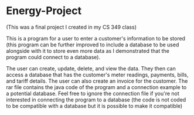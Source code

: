 # Energy-Project
(This was a final project I created in my CS 349 class)

This is a program for a user to enter a customer's information to be stored (this program can be further improved to include a database to be used alongside with it to store even more data as I demonstrated that the program
could connect to a database). 

The user can create, update, delete, and view the data. They then can access a database that has the customer's meter readings, payments, bills, and tariff details. 
The user can also create an invoice for the customer.
The rar file contains the java code of the program and a connection example to a potential database. Feel free to ignore the connection file if you're not interested
in connecting the program to a database (the code is not coded to be compatible with a database but it is possible to make it compatible)
